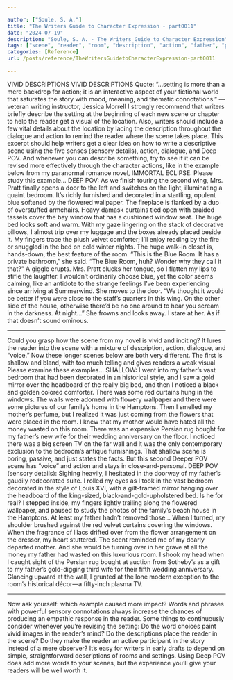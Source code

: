 ```yaml
---

author: ["Soule, S. A."]
title: "The Writers Guide to Character Expression - part0011"
date: "2024-07-19"
description: "Soule, S. A. - The Writers Guide to Character Expression"
tags: ["scene", "reader", "room", "description", "action", "father", "pov", "vivid", "setting", "writer", "deep", "bedroom", "blue", "window", "bed", "detail", "dialogue", "sensory", "decorated", "wallpaper", "curtain", "would", "shallow", "wall", "mother"]
categories: [Reference]
url: /posts/reference/TheWritersGuidetoCharacterExpression-part0011

---
```



VIVID DESCRIPTIONS
VIVID DESCRIPTIONS
Quote: “...setting is more than a mere backdrop for action; it is an interactive aspect of your fictional world that saturates the story with mood, meaning, and thematic connotations.” —veteran writing instructor, Jessica Morrell
I strongly recommend that writers briefly describe the setting at the beginning of each new scene or chapter to help the reader get a visual of the location. Also, writers should include a few vital details about the location by lacing the description throughout the dialogue and action to remind the reader where the scene takes place.
This excerpt should help writers get a clear idea on how to write a descriptive scene using the five senses (sensory details), action, dialogue, and Deep POV. And whenever you can describe something, try to see if it can be revised more effectively through the character actions, like in the example below from my paranormal romance novel, IMMORTAL ECLIPSE.
Please study this example…
DEEP POV:
As we finish touring the second wing, Mrs. Pratt finally opens a door to the left and switches on the light, illuminating a quaint bedroom. It’s richly furnished and decorated in a startling, opulent blue softened by the flowered wallpaper.
The fireplace is flanked by a duo of overstuffed armchairs. Heavy damask curtains tied open with braided tassels cover the bay window that has a cushioned window seat. The huge bed looks soft and warm. With my gaze lingering on the stack of decorative pillows, I almost trip over my luggage and the boxes already placed beside it. My fingers trace the plush velvet comforter; I’ll enjoy reading by the fire or snuggled in the bed on cold winter nights. The huge walk-in closet is, hands-down, the best feature of the room.
“This is the Blue Room. It has a private bathroom,” she said.
“The Blue Room, huh? Wonder why they call it that?” A giggle erupts. Mrs. Pratt clucks her tongue, so I flatten my lips to stifle the laughter.
I wouldn’t ordinarily choose blue, yet the color seems calming, like an antidote to the strange feelings I’ve been experiencing since arriving at Summerwind.
She moves to the door. “We thought it would be better if you were close to the staff’s quarters in this wing. On the other side of the house, otherwise there’d be no one around to hear you scream in the darkness. At night...” She frowns and looks away.
I stare at her. As if that doesn’t sound ominous.
***
Could you grasp how the scene from my novel is vivid and inciting? It lures the reader into the scene with a mixture of description, action, dialogue, and “voice.”
Now these longer scenes below are both very different. The first is shallow and bland, with too much telling and gives readers a weak visual
Please examine these examples…
SHALLOW:
I went into my father’s vast bedroom that had been decorated in an historical style, and I saw a gold mirror over the headboard of the really big bed, and then I noticed a black and golden colored comforter. There was some red curtains hung in the windows. The walls were adorned with flowery wallpaper and there were some pictures of our family’s home in the Hamptons.
Then I smelled my mother’s perfume, but I realized it was just coming from the flowers that were placed in the room. I knew that my mother would have hated all the money wasted on this room. There was an expensive Persian rug bought for my father’s new wife for their wedding anniversary on the floor.
I noticed there was a big screen TV on the far wall and it was the only contemporary exclusion to the bedroom’s antique furnishings.
That shallow scene is boring, passive, and just states the facts. But this second Deeper POV scene has “voice” and action and stays in close-and-personal.
DEEP POV (sensory details):
Sighing heavily, I hesitated in the doorway of my father’s gaudily redecorated suite. I rolled my eyes as I took in the vast bedroom decorated in the style of Louis XVI, with a gilt-framed mirror hanging over the headboard of the king-sized, black-and-gold-upholstered bed.
Is he for real? 
I stepped inside, my fingers lightly trailing along the flowered wallpaper, and paused to study the photos of the family’s beach house in the Hamptons. At least my father hadn’t removed those…
When I turned, my shoulder brushed against the red velvet curtains covering the windows. When the fragrance of lilacs drifted over from the flower arrangement on the dresser, my heart stuttered. The scent reminded me of my dearly departed mother. And she would be turning over in her grave at all the money my father had wasted on this luxurious room.
I shook my head when I caught sight of the Persian rug bought at auction from Sotheby’s as a gift to my father’s gold-digging third wife for their fifth wedding anniversary.
Glancing upward at the wall, I grunted at the lone modern exception to the room’s historical décor—a fifty-inch plasma TV.
***
Now ask yourself: which example caused more impact?
Words and phrases with powerful sensory connotations always increase the chances of producing an empathic response in the reader. Some things to continuously consider whenever you’re revising the setting:
Do the word choices paint vivid images in the reader’s mind? 
Do the descriptions place the reader in the scene? 
Do they make the reader an active participant in the story instead of a mere observer?
It’s easy for writers in early drafts to depend on simple, straightforward descriptions of rooms and settings. Using Deep POV does add more words to your scenes, but the experience you’ll give your readers will be well worth it.
